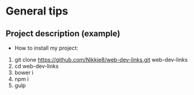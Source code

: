 # General tips
## Project description (example)
- How to install my project:
1. git clone https://github.com/Nikkie8/web-dev-links.git web-dev-links
2. cd web-dev-links
3. bower i
4. npm i
5. gulp
